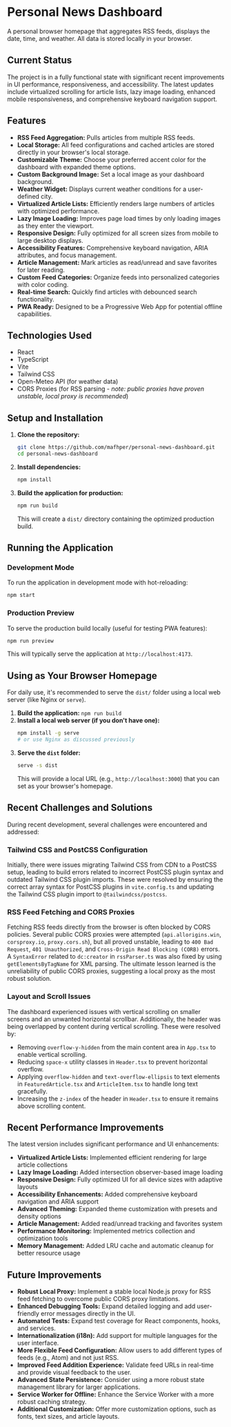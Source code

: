 # Personal News Dashboard

A personal browser homepage that aggregates RSS feeds, displays the date, time, and weather. All data is stored locally in your browser.

## Current Status

The project is in a fully functional state with significant recent improvements in UI performance, responsiveness, and accessibility. The latest updates include virtualized scrolling for article lists, lazy image loading, enhanced mobile responsiveness, and comprehensive keyboard navigation support.

## Features

- **RSS Feed Aggregation:** Pulls articles from multiple RSS feeds.
- **Local Storage:** All feed configurations and cached articles are stored directly in your browser's local storage.
- **Customizable Theme:** Choose your preferred accent color for the dashboard with expanded theme options.
- **Custom Background Image:** Set a local image as your dashboard background.
- **Weather Widget:** Displays current weather conditions for a user-defined city.
- **Virtualized Article Lists:** Efficiently renders large numbers of articles with optimized performance.
- **Lazy Image Loading:** Improves page load times by only loading images as they enter the viewport.
- **Responsive Design:** Fully optimized for all screen sizes from mobile to large desktop displays.
- **Accessibility Features:** Comprehensive keyboard navigation, ARIA attributes, and focus management.
- **Article Management:** Mark articles as read/unread and save favorites for later reading.
- **Custom Feed Categories:** Organize feeds into personalized categories with color coding.
- **Real-time Search:** Quickly find articles with debounced search functionality.
- **PWA Ready:** Designed to be a Progressive Web App for potential offline capabilities.

## Technologies Used

- React
- TypeScript
- Vite
- Tailwind CSS
- Open-Meteo API (for weather data)
- CORS Proxies (for RSS parsing - _note: public proxies have proven unstable, local proxy is recommended_)

## Setup and Installation

1.  **Clone the repository:**

    ```bash
    git clone https://github.com/mafhper/personal-news-dashboard.git
    cd personal-news-dashboard
    ```

2.  **Install dependencies:**

    ```bash
    npm install
    ```

3.  **Build the application for production:**
    ```bash
    npm run build
    ```
    This will create a `dist/` directory containing the optimized production build.

## Running the Application

### Development Mode

To run the application in development mode with hot-reloading:

```bash
npm start
```

### Production Preview

To serve the production build locally (useful for testing PWA features):

```bash
npm run preview
```

This will typically serve the application at `http://localhost:4173`.

## Using as Your Browser Homepage

For daily use, it's recommended to serve the `dist/` folder using a local web server (like Nginx or `serve`).

1.  **Build the application:** `npm run build`
2.  **Install a local web server (if you don't have one):**
    ```bash
    npm install -g serve
    # or use Nginx as discussed previously
    ```
3.  **Serve the `dist` folder:**
    ```bash
    serve -s dist
    ```
    This will provide a local URL (e.g., `http://localhost:3000`) that you can set as your browser's homepage.

## Recent Challenges and Solutions

During recent development, several challenges were encountered and addressed:

### Tailwind CSS and PostCSS Configuration

Initially, there were issues migrating Tailwind CSS from CDN to a PostCSS setup, leading to build errors related to incorrect PostCSS plugin syntax and outdated Tailwind CSS plugin imports. These were resolved by ensuring the correct array syntax for PostCSS plugins in `vite.config.ts` and updating the Tailwind CSS plugin import to `@tailwindcss/postcss`.

### RSS Feed Fetching and CORS Proxies

Fetching RSS feeds directly from the browser is often blocked by CORS policies. Several public CORS proxies were attempted (`api.allorigins.win`, `corsproxy.io`, `proxy.cors.sh`), but all proved unstable, leading to `400 Bad Request`, `401 Unauthorized`, and `Cross-Origin Read Blocking (CORB)` errors. A `SyntaxError` related to `dc:creator` in `rssParser.ts` was also fixed by using `getElementsByTagName` for XML parsing. The ultimate lesson learned is the unreliability of public CORS proxies, suggesting a local proxy as the most robust solution.

### Layout and Scroll Issues

The dashboard experienced issues with vertical scrolling on smaller screens and an unwanted horizontal scrollbar. Additionally, the header was being overlapped by content during vertical scrolling. These were resolved by:

- Removing `overflow-y-hidden` from the main content area in `App.tsx` to enable vertical scrolling.
- Reducing `space-x` utility classes in `Header.tsx` to prevent horizontal overflow.
- Applying `overflow-hidden` and `text-overflow-ellipsis` to text elements in `FeaturedArticle.tsx` and `ArticleItem.tsx` to handle long text gracefully.
- Increasing the `z-index` of the header in `Header.tsx` to ensure it remains above scrolling content.

## Recent Performance Improvements

The latest version includes significant performance and UI enhancements:

- **Virtualized Article Lists:** Implemented efficient rendering for large article collections
- **Lazy Image Loading:** Added intersection observer-based image loading
- **Responsive Design:** Fully optimized UI for all device sizes with adaptive layouts
- **Accessibility Enhancements:** Added comprehensive keyboard navigation and ARIA support
- **Advanced Theming:** Expanded theme customization with presets and density options
- **Article Management:** Added read/unread tracking and favorites system
- **Performance Monitoring:** Implemented metrics collection and optimization tools
- **Memory Management:** Added LRU cache and automatic cleanup for better resource usage

## Future Improvements

- **Robust Local Proxy:** Implement a stable local Node.js proxy for RSS feed fetching to overcome public CORS proxy limitations.
- **Enhanced Debugging Tools:** Expand detailed logging and add user-friendly error messages directly in the UI.
- **Automated Tests:** Expand test coverage for React components, hooks, and services.
- **Internationalization (i18n):** Add support for multiple languages for the user interface.
- **More Flexible Feed Configuration:** Allow users to add different types of feeds (e.g., Atom) and not just RSS.
- **Improved Feed Addition Experience:** Validate feed URLs in real-time and provide visual feedback to the user.
- **Advanced State Persistence:** Consider using a more robust state management library for larger applications.
- **Service Worker for Offline:** Enhance the Service Worker with a more robust caching strategy.
- **Additional Customization:** Offer more customization options, such as fonts, text sizes, and article layouts.
